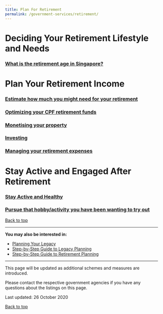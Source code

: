 ```yaml
---
title: Plan For Retirement
permalink: /government-services/retirement/        
---
```



# Deciding Your Retirement Lifestyle and Needs

### [What is the retirement age in Singapore?](/government-services/plan-for-retirement/determine-needs/)




# Plan Your Retirement Income

### [Estimate how much you might need for your retirement](/government-services/plan-for-retirement/finances/)

### [Optimizing your CPF retirement funds](/government-services/plan-for-retirement/cpf/)

### [Monetising your property](/government-services/plan-for-retirement/monetising-property/)

### [Investing](/government-services/plan-for-retirement/investing/)

### [Managing your retirement expenses](https://www.moneysense.gov.sg/articles/2018/10/managing-your-retirement-dollars)


# Stay Active and Engaged After Retirement

### [Stay Active and Healthy](/government-services/plan-for-retirement/life/#active)

### [Pursue that hobby/activity you have been wanting to try out](/government-services/plan-for-retirement/life/#hobby)


[Back to top](#top)


---------------------------------------
**You may also be interested in:**

  - [Planning Your Legacy](/government-services/plan-legacy/)
  - [Step-by-Step Guide to Legacy Planning](https://www.mylegacy.gov.sg/end-of-life-planning/)
  - [Step-by-Step Guide to Retirement Planning](https://www.moneysense.gov.sg/articles/2018/10/introduction-to-retirement-planning)

  
---------------------------------------

This page will be updated as additional schemes and measures are introduced.

Please contact the respective government agencies if you have any questions about the listings on this page.  

Last updated: 26 October 2020
 
[Back to top](#top)


